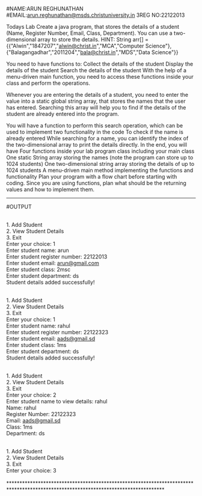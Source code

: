 #NAME:ARUN REGHUNATHAN 
#EMAIL:arun.reghunathan@msds.christuniversity.in
3REG NO:22122013

Todays Lab Create a java program, that stores the details of a student (Name, Register Number, Email, Class, Department). You can use a two-dimensional 
array to store the details. HINT: String arr[] = {{"Alwin","1847207","alwin@christ.in","MCA","Computer Science"},
{"Balagangadhar","2011204","bala@christ.in","MDS","Data Science"}}

You need to have functions to: Collect the details of the student 
Display the details of the student Search the details of the student With the help of a 
menu-driven main function, you need to access these functions inside your class and perform the operations.

Whenever you are entering the details of a student, you need to enter the value into a static global string array,
that stores the names that the user has entered. Searching this array will help you to find if the details of the student are already entered into the program.

You will have a function to perform this search operation, which can be used to implement two functionality in the code To check if the name
is already entered While searching for a name, you can identify the index of the two-dimensional array to print the details directly.
In the end, you will have Four functions inside your lab program class including your main class One static String array storing the names
(note the program can store up to 1024 students) One two-dimensional string array storing the details of up to 1024 students A menu-driven main
method implementing the functions and functionality Plan your program with a flow chart before starting with coding. Since you are using functions, 
plan what should be the returning values and how to implement them.

**************************************************************************************************************************************
#OUTPUT

<br> 1. Add Student
<br> 2. View Student Details
<br> 3. Exit
<br> Enter your choice: 1
<br> Enter student name: arun
<br> Enter student register number: 22122013
<br> Enter student email: arun@gmail.com
<br> Enter student class: 2msc
<br> Enter student department: ds
<br> Student details added successfully!

<br> 1. Add Student
<br> 2. View Student Details
<br> 3. Exit
<br> Enter your choice: 1
<br> Enter student name: rahul
<br> Enter student register number: 22122323
<br> Enter student email: aads@gmail.sd
<br> Enter student class: 1ms
<br> Enter student department: ds
<br> Student details added successfully!

<br> 1. Add Student
<br> 2. View Student Details
<br> 3. Exit
<br> Enter your choice: 2
<br> Enter student name to view details: rahul
<br> Name: rahul
<br> Register Number: 22122323
<br> Email: aads@gmail.sd
<br> Class: 1ms
<br> Department: ds

<br> 1. Add Student
<br> 2. View Student Details
<br> 3. Exit
<br> Enter your choice: 3
<br> 
<br> ***********************************************************************************************************************************
